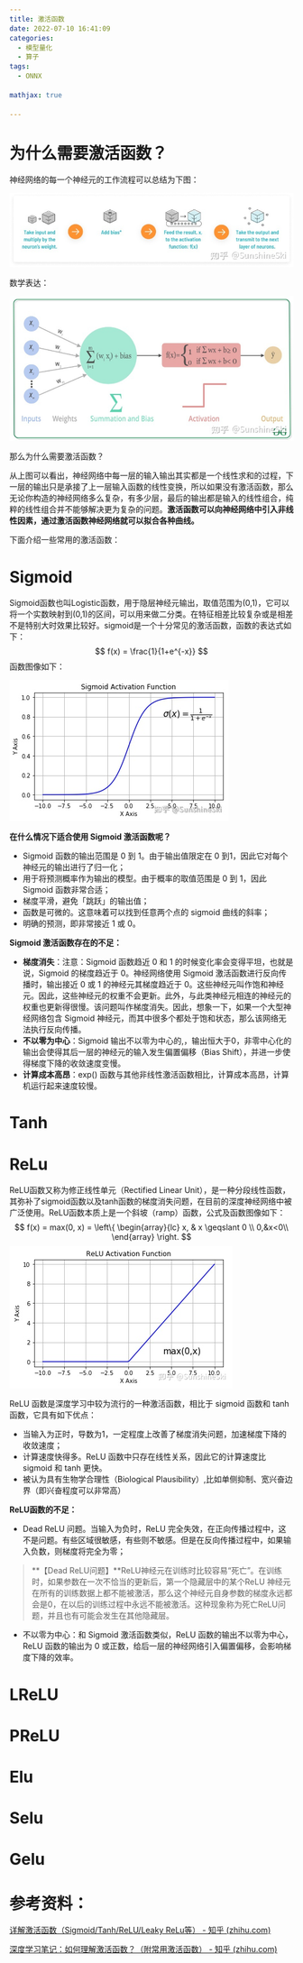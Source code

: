 ```yaml
---
title: 激活函数
date: 2022-07-10 16:41:09
categories:
  - 模型量化
  - 算子
tags:
  - ONNX

mathjax: true

---
```


# 为什么需要激活函数？

神经网络的每一个神经元的工作流程可以总结为下图：

![神经元工作流程](../img/Activate/1.jpg)

数学表达：

![数学表达](../img/Activate/2.jpg)

那么为什么需要激活函数？

从上图可以看出，神经网络中每一层的输入输出其实都是一个线性求和的过程，下一层的输出只是承接了上一层输入函数的线性变换，所以如果没有激活函数，那么无论你构造的神经网络多么复杂，有多少层，最后的输出都是输入的线性组合，纯粹的线性组合并不能够解决更为复杂的问题。**激活函数可以向神经网络中引入非线性因素，通过激活函数神经网络就可以拟合各种曲线。**

下面介绍一些常用的激活函数：

# Sigmoid

Sigmoid函数也叫Logistic函数，用于隐层神经元输出，取值范围为(0,1)，它可以将一个实数映射到(0,1)的区间，可以用来做二分类。在特征相差比较复杂或是相差不是特别大时效果比较好。sigmoid是一个十分常见的激活函数，函数的表达式如下：
$$
f(x) = \frac{1}{1+e^{-x}}
$$
函数图像如下：

![Sigmoid函数图像](../img/Activate/3.jpg)

**在什么情况下适合使用 Sigmoid 激活函数呢？**

- Sigmoid 函数的输出范围是 0 到 1。由于输出值限定在 0 到1，因此它对每个神经元的输出进行了归一化；
- 用于将预测概率作为输出的模型。由于概率的取值范围是 0 到 1，因此 Sigmoid 函数非常合适；
- 梯度平滑，避免「跳跃」的输出值；
- 函数是可微的。这意味着可以找到任意两个点的 sigmoid 曲线的斜率；
- 明确的预测，即非常接近 1 或 0。

**Sigmoid 激活函数存在的不足：**

- **梯度消失**：注意：Sigmoid 函数趋近 0 和 1 的时候变化率会变得平坦，也就是说，Sigmoid 的梯度趋近于 0。神经网络使用 Sigmoid 激活函数进行反向传播时，输出接近 0 或 1 的神经元其梯度趋近于 0。这些神经元叫作饱和神经元。因此，这些神经元的权重不会更新。此外，与此类神经元相连的神经元的权重也更新得很慢。该问题叫作梯度消失。因此，想象一下，如果一个大型神经网络包含 Sigmoid 神经元，而其中很多个都处于饱和状态，那么该网络无法执行反向传播。
- **不以零为中心**：Sigmoid 输出不以零为中心的,，输出恒大于0，非零中心化的输出会使得其后一层的神经元的输入发生偏置偏移（Bias Shift），并进一步使得梯度下降的收敛速度变慢。
- **计算成本高昂**：exp() 函数与其他非线性激活函数相比，计算成本高昂，计算机运行起来速度较慢。

# Tanh



# ReLu

ReLU函数又称为修正线性单元（Rectified Linear Unit），是一种分段线性函数，其弥补了sigmoid函数以及tanh函数的梯度消失问题，在目前的深度神经网络中被广泛使用。ReLU函数本质上是一个斜坡（ramp）函数，公式及函数图像如下：
$$
f(x) = max(0, x) 
     = \left\{ 
           \begin{array}{lc}
           x, & x \geqslant 0 \\
           0,&x<0\\
           \end{array}
       \right.
$$
![Relu图像](../img/Activate/4.jpg)

ReLU 函数是深度学习中较为流行的一种激活函数，相比于 sigmoid 函数和 tanh 函数，它具有如下优点：

- 当输入为正时，导数为1，一定程度上改善了梯度消失问题，加速梯度下降的收敛速度；
- 计算速度快得多。ReLU 函数中只存在线性关系，因此它的计算速度比 sigmoid 和 tanh 更快。
- 被认为具有生物学合理性（Biological Plausibility）,比如单侧抑制、宽兴奋边界（即兴奋程度可以非常高）

**ReLU函数的不足：**

- Dead ReLU 问题。当输入为负时，ReLU 完全失效，在正向传播过程中，这不是问题。有些区域很敏感，有些则不敏感。但是在反向传播过程中，如果输入负数，则梯度将完全为零；

> **【Dead ReLU问题】**ReLU神经元在训练时比较容易“死亡”。在训练时，如果参数在一次不恰当的更新后，第一个隐藏层中的某个ReLU 神经元在所有的训练数据上都不能被激活，那么这个神经元自身参数的梯度永远都会是0，在以后的训练过程中永远不能被激活。这种现象称为死亡ReLU问题，并且也有可能会发生在其他隐藏层。

- 不以零为中心：和 Sigmoid 激活函数类似，ReLU 函数的输出不以零为中心，ReLU 函数的输出为 0 或正数，给后一层的神经网络引入偏置偏移，会影响梯度下降的效率。

# LReLU



# PReLU



# Elu



# Selu



# Gelu



# 参考资料：

[详解激活函数（Sigmoid/Tanh/ReLU/Leaky ReLu等） - 知乎 (zhihu.com)](https://zhuanlan.zhihu.com/p/427541517)

[深度学习笔记：如何理解激活函数？（附常用激活函数） - 知乎 (zhihu.com)](https://zhuanlan.zhihu.com/p/364620596)